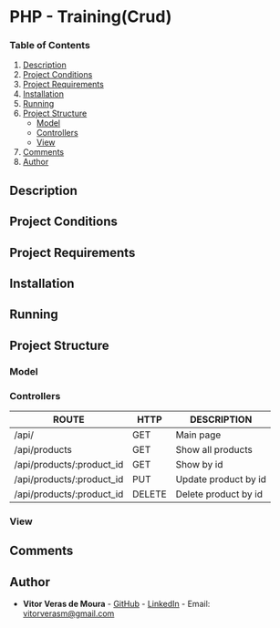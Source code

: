 # PHP - Training(Crud)

### Table of Contents
 1. [Description](#description)
 2. [Project Conditions](#project-conditions)
 3. [Project Requirements](#project-requirements)
 4. [Installation](#installation)
 5. [Running](#running)
 6. [Project Structure](#project-structure)
	 - [Model](#model)
	 - [Controllers](#controllers)
	 - [View](#view)
 7. [Comments](#comments)
 8. [Author](#author)

## Description

## Project Conditions

## Project Requirements

## Installation

## Running

## Project Structure

### Model

### Controllers

|          ROUTE            |       HTTP        |      DESCRIPTION      | 
| ------------------------- | ----------------- | --------------------- | 
| /api/                     |       GET         | Main page             | 
| /api/products             |       GET         | Show all products     | 
| /api/products/:product_id |       GET         | Show by id            | 
| /api/products/:product_id |       PUT         | Update product by id  |    
| /api/products/:product_id |       DELETE      | Delete product by id  |

### View

## Comments


## Author

* **Vitor Veras de Moura** - [GitHub](https://github.com/vitor-veras) - [LinkedIn](linkedinaqui) - Email: vitorverasm@gmail.com



